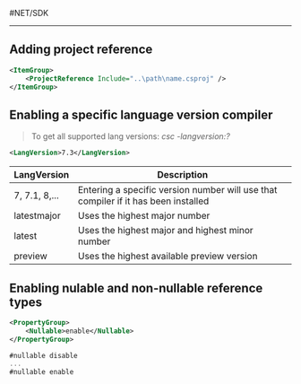 #NET/SDK

---

## Adding project reference

```xml
<ItemGroup>
	<ProjectReference Include="..\path\name.csproj" />
</ItemGroup>
```

## Enabling a specific language version compiler

> To get all supported lang versions: _csc -langversion:?_

```xml
<LangVersion>7.3</LangVersion>
```

LangVersion|Description
--|--
7, 7.1, 8,...|Entering a specific version number will use that compiler if it has been installed
latestmajor|Uses the highest major number
latest|Uses the highest major and highest minor number
preview|Uses the highest available preview version

## Enabling nulable and non-nullable reference types

```xml
<PropertyGroup>
	<Nullable>enable</Nullable>
</PropertyGroup>
```

```cs
#nullable disable
...
#nullable enable

```

